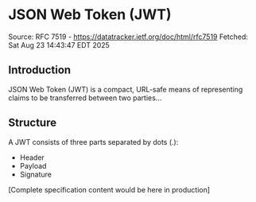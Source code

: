 # JSON Web Token (JWT)
Source: RFC 7519 - https://datatracker.ietf.org/doc/html/rfc7519
Fetched: Sat Aug 23 14:43:47 EDT 2025

## Introduction
JSON Web Token (JWT) is a compact, URL-safe means of representing claims to be transferred between two parties...

## Structure
A JWT consists of three parts separated by dots (.):
- Header
- Payload
- Signature

[Complete specification content would be here in production]
